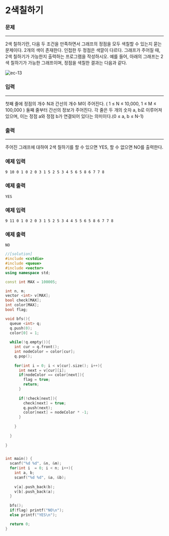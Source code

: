 # 2색칠하기

### 문제

------

2색 칠하기란, 다음 두 조건을 만족하면서 그래프의 정점을 모두 색칠할 수 있는지 묻는 문제이다. 2개의 색이 존재한다. 인접한 두 정점은 색깔이 다르다. 그래프가 주어질 때, 2색 칠하기가 가능한지 출력하는 프로그램을 작성하시오. 예를 들어, 아래의 그래프는 2색 칠하기가 가능한 그래프이며, 정점을 색칠한 결과는 다음과 같다.

![ec-13](https://s3.ap-northeast-2.amazonaws.com/alms-problem/ec-13.PNG)

 

### 입력

------

첫째 줄에 정점의 개수 N과 간선의 개수 M이 주어진다. ( 1 ≤ N ≤ 10,000, 1 ≤ M ≤ 100,000 ) 둘째 줄부터 간선의 정보가 주어진다. 각 줄은 두 개의 숫자 a, b로 이루어져 있으며, 이는 정점 a와 정점 b가 연결되어 있다는 의미이다.(0 ≤ a, b ≤ N-1)

 

### 출력

------

주어진 그래프에 대하여 2색 칠하기를 할 수 있으면 YES, 할 수 없으면 NO를 출력한다.

 

### 예제 입력

```
9 10 0 1 0 2 0 3 1 5 2 5 3 4 5 6 5 8 6 7 7 8
```

### 예제 출력

```
YES
```

 

### 예제 입력

```
9 11 0 1 0 2 0 3 1 5 2 5 3 4 4 5 5 6 5 8 6 7 7 8
```

### 예제 출력

```
NO
```

```c++
//[solution]
#include <cstdio>
#include <queue>
#include <vector>
using namespace std;

const int MAX = 100005;

int n, m;
vector <int> v[MAX];
bool check[MAX];
int color[MAX];
bool flag;

void bfs(){
  queue <int> q;
  q.push(0);
  color[0] = 1;
  
  while(!q.empty()){
    int cur = q.front();
    int nodeColor = color[cur];
    q.pop();
    
    for(int i = 0; i < v[cur].size(); i++){
      int next = v[cur][i];
      if(nodeColor == color[next]){
        flag = true;
        return;
      }
      
      if(!check[next]){
        check[next] = true;
        q.push(next);
        color[next] = nodeColor * -1;
      }
      
    }
    
  }
  
}


int main() {
  scanf("%d %d", &n, &m);
  for(int i  = 0; i < n; i++){
    int a, b;
    scanf("%d %d", &a, &b);
    
    v[a].push_back(b);
    v[b].push_back(a);
  }
  
  bfs();
  if(flag) printf("NO\n");
  else printf("YES\n");

  return 0;
}
```

